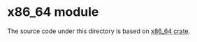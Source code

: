 # x86_64 module

The source code under this directory is based on [x86_64 crate](https://github.com/rust-osdev/x86_64).